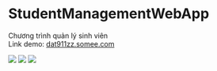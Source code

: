 # StudentManagementWebApp
Chương trình quản lý sinh viên <br>
Link demo: <a href="dat911zz.somee.com/">dat911zz.somee.com</a>

<span> <img src="https://img.shields.io/website?down_color=red&down_message=offline&label=Status&up_color=light-green&up_message=online&url=http%3A%2F%2Fdat911zz.somee.com%2F"/> </span>
<span> <img src="https://img.shields.io/github/commit-activity/m/dat911zz/StudentManagementWebApp"/> </span>
<span> <img src="https://img.shields.io/github/languages/count/dat911zz/StudentManagementWebApp"/> </span>

